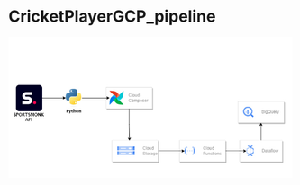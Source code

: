 ﻿# CricketPlayerGCP_pipeline
![alt text](https://github.com/ishashankpatel/CricketPlayerGCP_pipeline/blob/059490e599d2c7c29357037900fada44eb19701a/readme%20diagram.jpg?raw=true)
